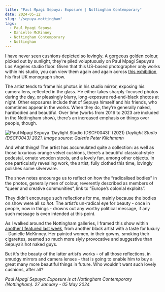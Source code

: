 ```yaml
---
title: "Paul Mpagi Sepuya: Exposure | Nottingham Contemporary"
date: 2024-05-12
slug: "/sepuya-nottingham"
tags:
  - Paul Mpagi Sepuya
  - Danielle McKinney
  - Nottingham Contemporary
  - Nottingham
---
```


I have never seen cushions depicted so lovingly. A gorgeous golden colour, picked out by sunlight, they’re piled voluptuously on Paul Mpagi Sepuya’s Los Angeles studio floor. Given that this US-based photographer only works within his studio, you can view them again and again across [this exhibition](https://www.nottinghamcontemporary.org/whats-on/paul-mpagi-sepuya-exposure/), his first UK monograph show.

The artist tends to frame his photos in his studio mirror, exposing his camera lens, reflected in the glass. He either takes sharply-focused photos during the day, or pleasingly blurry, long-exposure red-and-black photos at night. Other exposures include that of Sepuya himself and his friends, who sometimes appear in the works. When they do, they’re generally naked, hardbodied and beautiful. Over time (works from 2016 to 2023 are included in the Nottingham show), there’s an increased emphasis on things over people, though.

![Paul Mpagi Sepuya 'Daylight Studio (DSCF0043)' (2021)](/sepuya-nottingham-1.jpeg)
_Daylight Studio (DSCF0043) 2021. Image source: Galerie Peter Kilchmann_

And what things! The artist has accumulated quite a collection: as well as those luxurious orange velvet cushions, there’s a beautiful classical-style pedestal, ornate wooden stools, and a lovely fan, among other objects. In one particularly revealing work, the artist, fully clothed this time, lovingly polishes some silverware.

The show notes encourage us to reflect on how the “radicalised bodies” in the photos, generally men of colour, reverently described as members of “queer and creative communities”, link to “Europe’s colonial exploits”.

They didn’t encourage such reflections for me, mainly because the bodies on show were all so _hot_. The artist’s un-radical eye for beauty - once in people, now in things - drowns out any worthy political message, if any such message is even intended at this point.

As I walked around the Nottingham galleries, I framed this show within [another I featured last week](https://artangled.com/posts/mckinney-boesky/), from another black artist with a taste for luxury - Danielle McKinney. Her painted women, in their gowns, smoking their cigarettes, seemed so much more slyly provocative and suggestive than Sepuya’s hot naked guys.

But it's the beauty of the latter artist’s works - of all those reflections, in smudgy mirrors and camera lenses - that is going to enable him to buy a great many more beautiful things in future. Who wouldn’t want such lovely cushions, after all?

_Paul Mpagi Sepuya: Exposure is at Nottingham Contemporary (Nottingham). 27 January - 05 May 2024_

